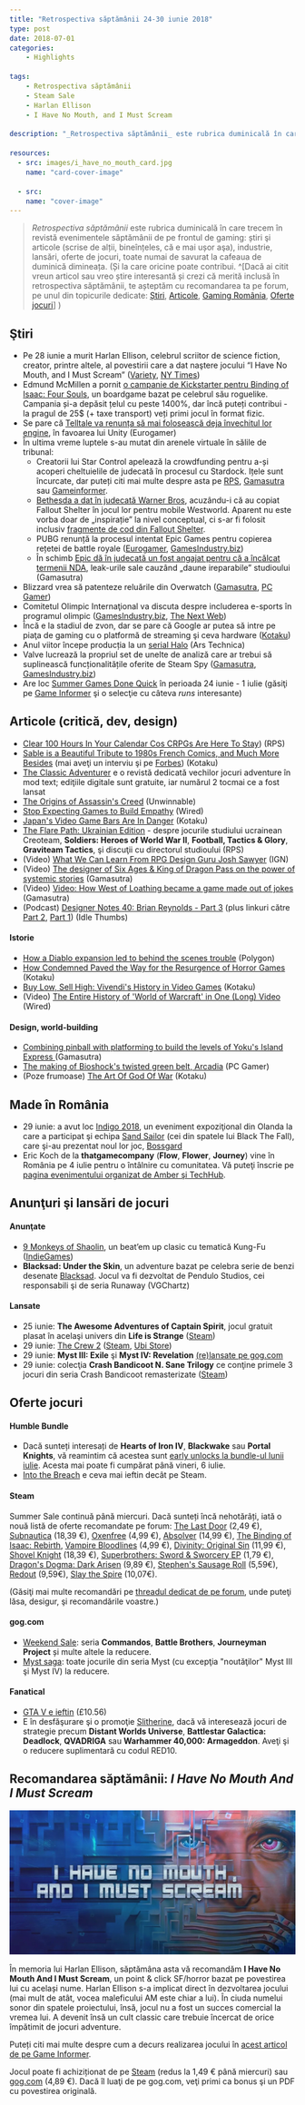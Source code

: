 ```yaml
---
title: "Retrospectiva săptămânii 24-30 iunie 2018"
type: post
date: 2018-07-01
categories:
    - Highlights

tags:
    - Retrospectiva săptămânii
    - Steam Sale
    - Harlan Ellison
    - I Have No Mouth, and I Must Scream

description: "_Retrospectiva săptămânii_ este rubrica duminicală în care trecem în revistă evenimentele săptămânii de pe frontul de gaming: știri şi articole (scrise de alții, bineînțeles, că e mai ușor aşa), industrie, lansări, oferte de jocuri, toate numai bune de savurat la cafeaua de duminică dimineața."

resources:
  - src: images/i_have_no_mouth_card.jpg
    name: "card-cover-image"

  - src:
    name: "cover-image"
---
```

> _Retrospectiva săptămânii_ este rubrica duminicală în care trecem în revistă evenimentele săptămânii de pe frontul de gaming: știri şi articole (scrise de alții, bineînțeles, că e mai ușor aşa), industrie, lansări, oferte de jocuri, toate numai de savurat la cafeaua de duminică dimineața. (Și la care oricine poate contribui. ^[Dacă ai citit vreun articol sau vreo știre interesantă și crezi că merită inclusă în retrospectiva săptămânii, te așteptăm cu recomandarea ta pe forum, pe unul din topicurile dedicate: [Știri](https://forum.candaparerevista.ro/viewtopic.php?f=4&t=46), [Articole](https://forum.candaparerevista.ro/viewtopic.php?f=4&t=206), [Gaming România](https://forum.candaparerevista.ro/viewtopic.php?f=4&t=1622), [Oferte jocuri](https://forum.candaparerevista.ro/viewtopic.php?f=62&t=25)] )

## Ştiri

* Pe 28 iunie a murit Harlan Ellison, celebrul scriitor de science fiction, creator, printre altele, al povestirii care a dat naştere jocului “I Have No Mouth, and I Must Scream” ([Variety](https://variety.com/2018/tv/news/harlan-ellison-dead-dies-star-trek-1202861048/), [NY Times](https://www.nytimes.com/2018/06/29/obituaries/harlan-ellison-intensely-prolific-science-fiction-writer-dies-at-84.html))
* Edmund McMillen a pornit [o campanie de Kickstarter pentru Binding of Isaac: Four Souls](https://www.kickstarter.com/projects/isaacfoursouls/the-binding-of-isaac-four-souls), un boardgame bazat pe celebrul său roguelike. Campania și-a depăsit țelul cu peste 1400%, dar încă puteți contribui - la pragul de 25$ (+ taxe transport) veți primi jocul în format fizic.
* Se pare că [Telltale va renunța să mai folosească deja învechitul lor engine](https://www.eurogamer.net/articles/2018-06-25-finally-telltale-is-ditching-its-old-engine), în favoarea lui Unity (Eurogamer)
* În ultima vreme luptele s-au mutat din arenele virtuale în sălile de tribunal:
  * Creatorii lui Star Control apelează la crowdfunding pentru a-și acoperi cheltuielile de judecată în procesul cu Stardock. Ițele sunt încurcate, dar puteți citi mai multe despre asta pe [RPS](https://www.rockpapershotgun.com/2018/06/25/star-control-legal-battle/), [Gamasutra](http://www.gamasutra.com/view/news/320682/Star_Control_creators_raising_2M_to_defend_against_Stardock_lawsuit.php) sau [Gameinformer](https://www.gameinformer.com/2018/06/23/star-control-developers-start-fundraiser-for-ongoing-legal-battle-against-stardock).
  * [Bethesda a dat în judecată Warner Bros](https://www.gameinformer.com/2018/06/22/bethesda-sues-warner-bros-over-mobile-westworld-game), acuzându-i că au copiat Fallout Shelter în jocul lor pentru mobile Westworld. Aparent nu este vorba doar de „inspirație” la nivel conceptual, ci s-ar fi folosit inclusiv [fragmente de cod din Fallout Shelter](https://www.gamesindustry.biz/amp/2018-06-22-bethesda-sues-over-westworld-mobile-game).
  * PUBG renunță la procesul intentat Epic Games pentru copierea rețetei de battle royale ([Eurogamer](https://www.eurogamer.net/amp/2018-06-27-pubg-pulls-out-of-fortnite-lawsuit), [GamesIndustry.biz](https://www.gamesindustry.biz/amp/2018-06-27-playerunknowns-battlegrounds-dev-drops-lawsuit-against-fortnite))
  * În schimb [Epic dă în judecată un fost angajat pentru că a încălcat termenii NDA](http://www.gamasutra.com/view/news/320720/Epic_is_suing_former_employee_for_leaking_Fortnite_spoilers_.php), leak-urile sale cauzând „daune ireparabile” studioului (Gamasutra)
* Blizzard vrea să patenteze reluările din Overwatch ([Gamasutra](http://www.gamasutra.com/view/news/320803/Blizzard_applied_for_a_patent_on_Overwatchs_Play_of_the_Game_highlight_system.php), [PC Gamer](https://www.pcgamer.com/blizzard-wants-to-patent-overwatchs-play-of-the-game-feature/))
* Comitetul Olimpic Internaţional va discuta despre includerea e-sports în programul olimpic ([GamesIndustry.biz](https://www.gamesindustry.biz/articles/2018-06-30-international-olympic-committee-to-host-esports-forum), [The Next Web](https://thenextweb.com/gaming/2018/06/28/the-olympic-committee-is-hosting-an-esports-forum/))
* Încă e la stadiul de zvon, dar se pare că Google ar putea să intre pe piaţa de gaming cu o platformă de streaming şi ceva hardware ([Kotaku](https://kotaku.com/sources-google-is-planning-a-game-platform-that-could-1827217387))
* Anul viitor începe producția la un [serial Halo](https://arstechnica.com/gaming/2018/06/halo-tv-show-going-into-production-in-early-2019/) (Ars Technica)
* Valve lucrează la propriul set de unelte de analiză care ar trebui să suplinească funcționalitățile oferite de Steam Spy ([Gamasutra](https://www.gamasutra.com/view/news/321096/Valve_is_working_on_its_own_more_accurate_and_more_useful_Steam_Spylike_tools.php), [GamesIndustry.biz](https://www.gamesindustry.biz/articles/2018-06-29-valve-working-on-something-better-than-steamspy))
* Are loc [Summer Games Done Quick](https://gamesdonequick.com/) în perioada 24 iunie - 1 iulie (găsiţi pe [Game Informer](https://www.gameinformer.com/2018/06/29/check-out-some-of-sgdqs-coolest-and-most-eventful-runs) şi o selecţie cu câteva _runs_ interesante)


## Articole (critică, dev, design)

* [Clear 100 Hours In Your Calendar Cos CRPGs Are Here To Stay](https://www.rockpapershotgun.com/2018/06/26/clear-100-hours-in-your-calendar-cos-crpgs-are-here-to-stay/)) (RPS)
* [Sable is a Beautiful Tribute to 1980s French Comics, and Much More Besides](http://www.kotaku.co.uk/2018/06/27/sable-is-a-beautiful-tribute-to-1980s-french-comics-and-much-more-besides) (mai aveţi un interviu şi pe [Forbes](https://www.forbes.com/sites/maxthielmeyer/2018/06/26/sable-developer-greg-kythreotis-talks-art-and-architecture-in-e3s-prettiest-game/)) (Kotaku)
* [The Classic Adventurer](http://classicadventurer.co.uk/) e o revistă dedicată vechilor jocuri adventure în mod text; ediţiile digitale sunt gratuite, iar numărul 2 tocmai ce a fost lansat
* [The Origins of Assassin&#039;s Creed](https://unwinnable.com/2018/06/26/the-origins-of-assassins-creed-reprint/) (Unwinnable)
* [Stop Expecting Games to Build Empathy](https://www.wired.com/story/games-and-empathy/) (Wired)
* [Japan&#39;s Video Game Bars Are In Danger](https://kotaku.com/japans-video-game-bars-are-in-danger-1827199831) (Kotaku)
* [The Flare Path: Ukrainian Edition](https://www.rockpapershotgun.com/2018/06/29/the-flare-path-ukrainian-edition/) - despre jocurile studiului ucrainean Creoteam, **Soldiers: Heroes of World War II**, **Football, Tactics & Glory**, **Graviteam Tactics**, şi discuţii cu directorul studioului (RPS)
* (Video) [What We Can Learn From RPG Design Guru Josh Sawyer](http://www.ign.com/articles/2018/06/26/what-we-can-learn-from-rpg-design-guru-josh-sawyer-a-ign-unfiltered-32) (IGN)
* (Video) [The designer of  Six Ages  &  King of Dragon Pass  on the power of systemic stories](https://www.gamasutra.com/view/news/321104/The_designer_of_Six_Ages_amp__King_of_Dragon_Pass_on_the_power_of_systemic_stories.php) (Gamasutra)
* (Video) [Video: How  West of Loathing  became a game made out of jokes](https://www.gamasutra.com/view/news/320910/Video_How_West_of_Loathing_became_a_game_made_out_of_jokes.php) (Gamasutra)
* (Podcast) [Designer Notes 40: Brian Reynolds - Part 3](https://www.idlethumbs.net/designernotes/episodes/brian-reynolds-part-3) (plus linkuri către [Part 2](https://www.idlethumbs.net/designernotes/episodes/brian-reynolds-part-2/), [Part 1](https://www.idlethumbs.net/designernotes/episodes/brian-reynolds-part-1/)) (Idle Thumbs)

#### Istorie
* [How a Diablo expansion led to behind the scenes trouble](https://www.polygon.com/features/2018/6/29/17517376/diablo-hellfire-expansion-behind-the-scenes-trouble) (Polygon)
* [How Condemned Paved the Way for the Resurgence of Horror Games](http://www.kotaku.co.uk/2018/06/29/how-condemned-paved-the-way-for-the-resurgence-of-horror-games) (Kotaku)
* [Buy Low, Sell High: Vivendi's History in Video Games](http://www.kotaku.co.uk/2018/06/26/buy-low-sell-high-vivendis-history-in-video-games) (Kotaku)
* (Video) [The Entire History of &#x27;World of Warcraft&#x27; in One (Long) Video](https://www.wired.com/story/world-of-warcraft-history/) (Wired)

#### Design, world-building
* [Combining pinball with platforming to build the levels of  Yoku's Island Express ](http://www.gamasutra.com/view/news/319656/Combining_pinball_with_platforming_to_build_the_levels_of_Yokus_Island_Express.php) (Gamasutra)
* [The making of Bioshock's twisted green belt, Arcadia](https://www.pcgamer.com/the-making-of-bioshocks-twisted-green-belt-arcadia/) (PC Gamer)
* (Poze frumoase) [The Art Of God Of War](https://kotaku.com/the-art-of-god-of-war-1827091501) (Kotaku)

## Made în România
* 29 iunie: a avut loc [Indigo 2018](https://www.dutchgamegarden.nl/indigo/), un eveniment expoziţional din Olanda la care a participat şi echipa [Sand Sailor](http://www.blackthefall.com/sand-sailor-studio.html) (cei din spatele lui Black The Fall), care şi-au prezentat noul lor joc, [Bossgard](http://www.bossgard.com/)
* Eric Koch de la **thatgamecompany** (**Flow**, **Flower**, **Journey**) vine în România pe 4 iulie pentru o întâlnire cu comunitatea. Vă puteţi înscrie pe [pagina evenimentului organizat de Amber şi TechHub](https://www.techhub.com/event/amber-session-game-production-journey-w-eric-koch/).

## Anunţuri şi lansări de jocuri
#### Anunţate
* [9 Monkeys of Shaolin](http://9monkeysofshaolin.com/), un beat’em up clasic cu tematică Kung-Fu ([IndieGames](http://indiegames.com/2018/06/kung-fu_receives_the_stylish_b.html))
* **Blacksad: Under the Skin**, un adventure bazat pe celebra serie de benzi desenate [Blacksad](https://www.herocollector.com/en-gb/Article/blacksad-why-you-should-be-reading-it). Jocul va fi dezvoltat de Pendulo Studios, cei responsabili şi de seria Runaway (VGChartz)

#### Lansate
* 25 iunie: **The Awesome Adventures of Captain Spirit**, jocul gratuit plasat în acelaşi univers din **Life is Strange** ([Steam](https://store.steampowered.com/app/845070/The_Awesome_Adventures_of_Captain_Spirit/))
* 29 iunie: [The Crew 2](https://thecrew-game.ubisoft.com/the-crew-2/en-us/home/) ([Steam](https://store.steampowered.com/app/646910/The_Crew_2/), [Ubi Store](https://store.ubi.com/eu/the-crew--2--motor-edition/598d7de688a7e3b7368b457c.html))
* 29 iunie: **Myst III: Exile** şi **Myst IV: Revelation** [(re)lansate pe gog.com](https://www.gog.com/news/release_myst_iii_exile_myst_iv_revelation)
* 29 iunie: colecţia **Crash Bandicoot N. Sane Trilogy** ce conţine primele 3 jocuri din seria Crash Bandicoot remasterizate ([Steam](https://store.steampowered.com/app/731490/Crash_Bandicoot_N_Sane_Trilogy/))

## Oferte jocuri
#### Humble Bundle
* Dacă sunteți interesați de **Hearts of Iron IV**, **Blackwake** sau **Portal Knights**, vă reamintim că acestea sunt [early unlocks la bundle-ul lunii iulie](https://www.humblebundle.com/monthly). Acesta mai poate fi cumpărat până vineri, 6 iulie.
* [Into the Breach](https://www.humblebundle.com/store/into-the-breach) e ceva mai ieftin decât pe Steam.

#### Steam
Summer Sale continuă până miercuri. Dacă sunteți încă nehotărâți, iată o nouă listă de oferte recomandate pe forum: [The Last Door](https://store.steampowered.com/app/284390/The_Last_Door__Collectors_Edition/) (2,49 €), [Subnautica](https://store.steampowered.com/app/264710/Subnautica/) (18,39 €), [Oxenfree](https://store.steampowered.com/app/388880/Oxenfree/) (4,99 €), [Absolver](https://store.steampowered.com/app/473690/Absolver/) (14,99 €), [The Binding of Isaac: Rebirth](https://store.steampowered.com/bundle/2405/The_Binding_of_Isaac_Rebirth_Complete_Bundle/), [Vampire Bloodlines](https://store.steampowered.com/app/2600/Vampire_The_Masquerade__Bloodlines/) (4,99 €), [Divinity: Original Sin](https://store.steampowered.com/app/373420/Divinity_Original_Sin__Enhanced_Edition/) (11,99 €), [Shovel Knight](https://store.steampowered.com/app/250760/Shovel_Knight_Treasure_Trove/) (18,39 €), [Superbrothers: Sword & Sworcery EP](https://store.steampowered.com/app/204060/Superbrothers_Sword__Sworcery_EP/) (1,79 €), [Dragon's Dogma: Dark Arisen](https://store.steampowered.com/app/367500/Dragons_Dogma_Dark_Arisen/) (9,89 €), [Stephen's Sausage Roll](https://store.steampowered.com/app/353540/Stephens_Sausage_Roll/) (5,59€), [Redout](https://store.steampowered.com/app/517710/Redout_Enhanced_Edition/) (9,59€), [Slay the Spire](https://store.steampowered.com/app/646570/Slay_the_Spire/) (10,07€).

(Găsiţi mai multe recomandări pe [threadul dedicat de pe forum](https://forum.candaparerevista.ro/viewtopic.php?f=62&t=14), unde puteţi lăsa, desigur, şi recomandările voastre.)

#### gog.com
* [Weekend Sale](https://www.gog.com/promo/20180629_weekend_sale): seria **Commandos**, **Battle Brothers**, **Journeyman Project** și multe altele la reducere.
* [Myst saga](https://www.gog.com/promo/20180628_launch_promo_myst_iii_iv): toate jocurile din seria Myst (cu excepţia "noutăţilor" Myst III şi Myst IV) la reducere.

#### Fanatical
* [GTA V e ieftin](https://www.greenmangaming.com/games/grand-theft-auto-v) (£10.56)
* E în desfăşurare şi o promoţie [Slitherine](https://www.fanatical.com/en/publishers/slitherine-ltd.), dacă vă interesează jocuri de strategie precum **Distant Worlds Universe**, **Battlestar Galactica: Deadlock**, **QVADRIGA** sau **Warhammer 40,000: Armageddon**. Aveţi şi o reducere suplimentară cu codul RED10.


## Recomandarea săptămânii: _I Have No Mouth And I Must Scream_

![](images/i_have_no_mouth.jpg)

În memoria lui Harlan Ellison, săptămâna asta vă recomandăm **I Have No Mouth And I Must Scream**, un point & click SF/horror bazat pe povestirea lui cu același nume. Harlan Ellison s-a implicat direct în dezvoltarea jocului (mai mult de atât, vocea maleficului AM este chiar a lui). În ciuda numelui sonor din spatele proiectului, însă, jocul nu a fost un succes comercial la vremea lui. A devenit însă un cult classic care trebuie încercat de orice împătimit de jocuri adventure.

Puteți citi mai multe despre cum a decurs realizarea jocului în [acest articol de pe Game Informer](https://www.gameinformer.com/b/features/archive/2016/01/14/classic-gi-i-have-no-mouth-and-i-must-scream.aspx).

Jocul poate fi achiziționat de pe [Steam](https://store.steampowered.com/app/245390/I_Have_No_Mouth_and_I_Must_Scream/) (redus la 1,49 € până miercuri) sau [gog.com](https://www.gog.com/game/i_have_no_mouth_and_i_must_scream) (4,89 €). Dacă îl luaţi de pe gog.com, veţi primi ca bonus şi un PDF cu povestirea originală.
